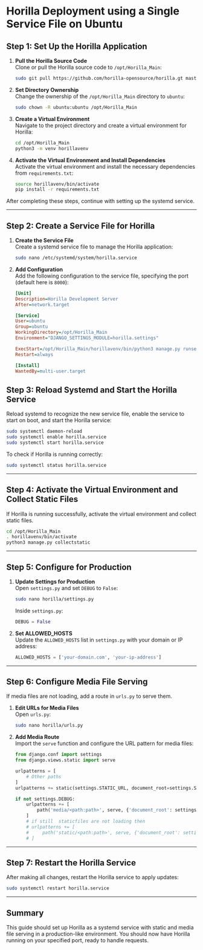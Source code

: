 
# Horilla Deployment using a Single Service File on Ubuntu

## Step 1: Set Up the Horilla Application

1. **Pull the Horilla Source Code**  
   Clone or pull the Horilla source code to `/opt/Horilla_Main`:

   ```bash
   sudo git pull https://github.com/horilla-opensource/horilla.gt master
   ```

2. **Set Directory Ownership**  
   Change the ownership of the `/opt/Horilla_Main` directory to `ubuntu`:

   ```bash
   sudo chown -R ubuntu:ubuntu /opt/Horilla_Main
   ```

3. **Create a Virtual Environment**  
   Navigate to the project directory and create a virtual environment for Horilla:

   ```bash
   cd /opt/Horilla_Main
   python3 -m venv horillavenv
   ```

4. **Activate the Virtual Environment and Install Dependencies**  
   Activate the virtual environment and install the necessary dependencies from `requirements.txt`:

   ```bash
   source horillavenv/bin/activate
   pip install -r requirements.txt
   ```

After completing these steps, continue with setting up the systemd service.

---

## Step 2: Create a Service File for Horilla

1. **Create the Service File**  
   Create a systemd service file to manage the Horilla application:

   ```bash
   sudo nano /etc/systemd/system/horilla.service
   ```

2. **Add Configuration**  
   Add the following configuration to the service file, specifying the port (default here is `8000`):

   ```ini
   [Unit]
   Description=Horilla Development Server
   After=network.target

   [Service]
   User=ubuntu
   Group=ubuntu
   WorkingDirectory=/opt/Horilla_Main
   Environment="DJANGO_SETTINGS_MODULE=horilla.settings"

   ExecStart=/opt/Horilla_Main/horillavenv/bin/python3 manage.py runserver 0.0.0.0:8000
   Restart=always

   [Install]
   WantedBy=multi-user.target
   ```

## Step 3: Reload Systemd and Start the Horilla Service

Reload systemd to recognize the new service file, enable the service to start on boot, and start the Horilla service:

```bash
sudo systemctl daemon-reload
sudo systemctl enable horilla.service
sudo systemctl start horilla.service
```

To check if Horilla is running correctly:

```bash
sudo systemctl status horilla.service
```

---

## Step 4: Activate the Virtual Environment and Collect Static Files

If Horilla is running successfully, activate the virtual environment and collect static files.

```bash
cd /opt/Horilla_Main
. horillavenv/bin/activate
python3 manage.py collectstatic
```

---

## Step 5: Configure for Production

1. **Update Settings for Production**  
   Open `settings.py` and set `DEBUG` to `False`:

   ```bash
   sudo nano horilla/settings.py
   ```

   Inside `settings.py`:

   ```python
   DEBUG = False
   ```

2. **Set ALLOWED_HOSTS**  
   Update the `ALLOWED_HOSTS` list in `settings.py` with your domain or IP address:

   ```python
   ALLOWED_HOSTS = ['your-domain.com', 'your-ip-address']
   ```

---

## Step 6: Configure Media File Serving

If media files are not loading, add a route in `urls.py` to serve them.

1. **Edit URLs for Media Files**  
   Open `urls.py`:

   ```bash
   sudo nano horilla/urls.py
   ```

2. **Add Media Route**  
   Import the `serve` function and configure the URL pattern for media files:

   ```python
   from django.conf import settings
   from django.views.static import serve

   urlpatterns = [
       # Other paths
   ]
   urlpatterns += static(settings.STATIC_URL, document_root=settings.STATIC_ROOT)

   if not settings.DEBUG:
       urlpatterns += [
           path('media/<path:path>', serve, {'document_root': settings.MEDIA_ROOT}),
       ]
       # if still  staticfiles are not loading then 
       # urlpatterns += [
       #     path('static/<path:path>', serve, {'document_root': settings.STATIC_ROOT}),
       # ]
   ```

---

## Step 7: Restart the Horilla Service

After making all changes, restart the Horilla service to apply updates:

```bash
sudo systemctl restart horilla.service
```

---

## Summary

This guide should set up Horilla as a systemd service with static and media file serving in a production-like environment. You should now have Horilla running on your specified port, ready to handle requests.
